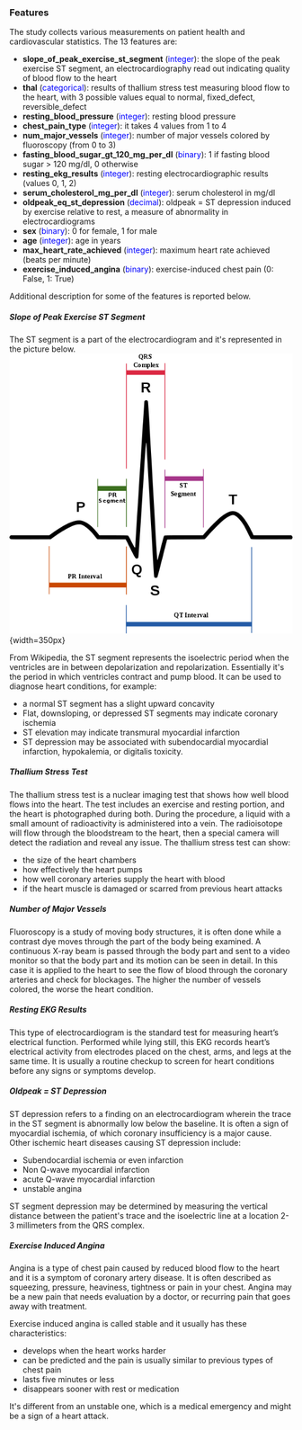 ### Features

The study collects various measurements on patient health and cardiovascular statistics. The 13 features are:

* __slope_of_peak_exercise_st_segment__ (<span style="color:blue">integer</span>): the slope of the peak exercise ST segment, an electrocardiography read out indicating quality of blood flow to the heart
* __thal__ (<span style="color:blue">categorical</span>): results of thallium stress test measuring blood flow to the heart, with 3 possible values equal to normal, fixed_defect, reversible_defect
* __resting_blood_pressure__ (<span style="color:blue">integer</span>): resting blood pressure
* __chest_pain_type__ (<span style="color:blue">integer</span>): it takes 4 values from 1 to 4
* __num_major_vessels__ (<span style="color:blue">integer</span>): number of major vessels colored by fluoroscopy (from 0 to 3)
* __fasting_blood_sugar_gt_120_mg_per_dl__ (<span style="color:blue">binary</span>): 1 if fasting blood sugar > 120 mg/dl, 0 otherwise
* __resting_ekg_results__ (<span style="color:blue">integer</span>): resting electrocardiographic results (values 0, 1, 2)
* __serum_cholesterol_mg_per_dl__ (<span style="color:blue">integer</span>): serum cholesterol in mg/dl
* __oldpeak_eq_st_depression__ (<span style="color:blue">decimal</span>): oldpeak = ST depression induced by exercise relative to rest, a measure of abnormality in electrocardiograms
* __sex__ (<span style="color:blue">binary</span>): 0 for female, 1 for male
* __age__ (<span style="color:blue">integer</span>): age in years
* __max_heart_rate_achieved__ (<span style="color:blue">integer</span>): maximum heart rate achieved (beats per minute)
* __exercise_induced_angina__ (<span style="color:blue">binary</span>): exercise-induced chest pain (0: False, 1: True)

Additional description for some of the features is reported below.

##### __Slope of Peak Exercise ST Segment__

The ST segment is a part of the electrocardiogram and it's represented in the picture below.  
![](ST_segment.png){width=350px}

From Wikipedia, the ST segment represents the isoelectric period when the ventricles are in between depolarization and repolarization. Essentially it's the period in which ventricles contract and pump blood.
It can be used to diagnose heart conditions, for example:

* a normal ST segment has a slight upward concavity
* Flat, downsloping, or depressed ST segments may indicate coronary ischemia
* ST elevation may indicate transmural myocardial infarction
* ST depression may be associated with subendocardial myocardial infarction, hypokalemia, or digitalis toxicity.

##### __Thallium Stress Test__

The thallium stress test is a nuclear imaging test that shows how well blood flows into the heart. The test includes an exercise and resting portion, and the heart is photographed during both. 
During the procedure, a liquid with a small amount of radioactivity is administered into a vein. The radioisotope will flow through the bloodstream to the heart, then a special camera will detect the radiation and reveal any issue. 
The thallium stress test can show:

* the size of the heart chambers
* how effectively the heart pumps
* how well coronary arteries supply the heart with blood
* if the heart muscle is damaged or scarred from previous heart attacks

##### __Number of Major Vessels__

Fluoroscopy is a study of moving body structures, it is often done while a contrast dye moves through the part of the body being examined. A continuous X-ray beam is passed through the body part and sent to a video monitor so that the body part and its motion can be seen in detail. 
In this case it is applied to the heart to see the flow of blood through the coronary arteries and check for blockages. The higher the number of vessels colored, the worse the heart condition.

##### __Resting EKG Results__

This type of electrocardiogram is the standard test for measuring heart’s electrical function. Performed while lying still, this EKG records heart’s electrical activity from electrodes placed on the chest, arms, and legs at the same time. It is usually a routine checkup to screen for heart conditions before any signs or symptoms develop. 

##### __Oldpeak = ST Depression__

ST depression refers to a finding on an electrocardiogram wherein the trace in the ST segment is abnormally low below the baseline. It is often a sign of myocardial ischemia, of which coronary insufficiency is a major cause. Other ischemic heart diseases causing ST depression include:

* Subendocardial ischemia or even infarction
* Non Q-wave myocardial infarction
* acute Q-wave myocardial infarction 
* unstable angina

ST segment depression may be determined by measuring the vertical distance between the patient's trace and the isoelectric line at a location 2-3 millimeters from the QRS complex.

##### __Exercise Induced Angina__

Angina is a type of chest pain caused by reduced blood flow to the heart and it is a symptom of coronary artery disease. It is often described as squeezing, pressure, heaviness, tightness or pain in your chest. Angina may be a new pain that needs evaluation by a doctor, or recurring pain that goes away with treatment.

Exercise induced angina is called stable and it usually has these characteristics:

* develops when the heart works harder
* can be predicted and the pain is usually similar to previous types of chest pain
* lasts five minutes or less
* disappears sooner with rest or medication

It's different from an unstable one, which is a medical emergency and might be a sign of a heart attack.